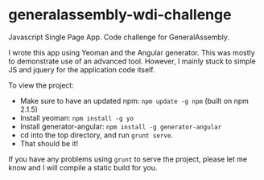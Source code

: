 generalassembly-wdi-challenge
=============================

Javascript Single Page App. Code challenge for GeneralAssembly.

I wrote this app using Yeoman and the Angular generator. This was mostly to demonstrate use of an advanced tool. However, I mainly stuck to simple JS and jquery for the application code itself.

To view the project:

+ Make sure to have an updated npm: `npm update -g npm` (built on npm 2.1.5)
+ Install yeoman: `npm install -g yo`
+ Install generator-angular: `npm install -g generator-angular`
+ cd into the top directory, and run `grunt serve`.
+ That should be it!

If you have any problems using `grunt` to serve the project, please let me know and I will compile a static build for you.



